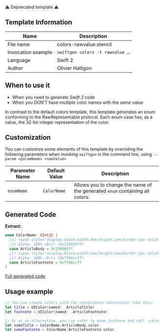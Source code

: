 ⚠️ Deprecated template ⚠️

## Template Information

| Name      | Description       |
| --------- | ----------------- |
| File name | colors-rawvalue.stencil |
| Invocation example | `swiftgen colors -t rawvalue …` |
| Language | Swift 2 |
| Author | Olivier Halligon |

## When to use it

- When you need to generate *Swift 2* code
- When you DON'T have _multiple_ color names with the _same_ value

In contrast to the default colors template, this template generates an enum conforming to the RawRepresentable protocol. Each enum case has, as a value, the 32-bit integer representation of the color.

## Customization

You can customize some elements of this template by overriding the following parameters when invoking `swiftgen` in the command line, using `--param <paramName> <newValue>`

| Parameter Name | Default Value | Description |
| -------------- | ------------- | ----------- |
| `enumName` | `ColorName` | Allows you to change the name of the generated `enum` containing all colors. |

## Generated Code

**Extract:**

```swift
enum ColorName: UInt32 {
  /// <span style="display:block;width:3em;height:2em;border:1px solid black;background:#339666"></span>
  /// Alpha: 100% <br/> (0x339666ff)
  case ArticleBody = 0x339666ff
  /// <span style="display:block;width:3em;height:2em;border:1px solid black;background:#ff66cc"></span>
  /// Alpha: 100% <br/> (0xff66ccff)
  case ArticleFootnote = 0xff66ccff
}
```

[Full generated code](https://github.com/SwiftGen/templates/blob/master/Tests/Expected/Colors/default-context-defaults.swift)

## Usage example

```swift
// You can create colors with the convenience constructor like this:
let title = UIColor(named: .ArticleTitle)
let footnote = UIColor(named: .ArticleFootnote)

// Or as an alternative, you can refer to enum instance and call .color on it:
let sameTitle = ColorName.ArticleBody.color
let sameFootnote = ColorName.ArticleFootnote.color
```
